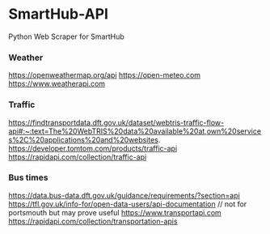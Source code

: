# SmartHub-API
Python Web Scraper for SmartHub

### Weather
https://openweathermap.org/api
https://open-meteo.com
https://www.weatherapi.com

### Traffic 
https://findtransportdata.dft.gov.uk/dataset/webtris-traffic-flow-api#:~:text=The%20WebTRIS%20data%20available%20at,own%20services%2C%20applications%20and%20websites.
https://developer.tomtom.com/products/traffic-api
https://rapidapi.com/collection/traffic-api

### Bus times
https://data.bus-data.dft.gov.uk/guidance/requirements/?section=api
https://tfl.gov.uk/info-for/open-data-users/api-documentation // not for portsmouth but may prove useful
https://www.transportapi.com
https://rapidapi.com/collection/transportation-apis
